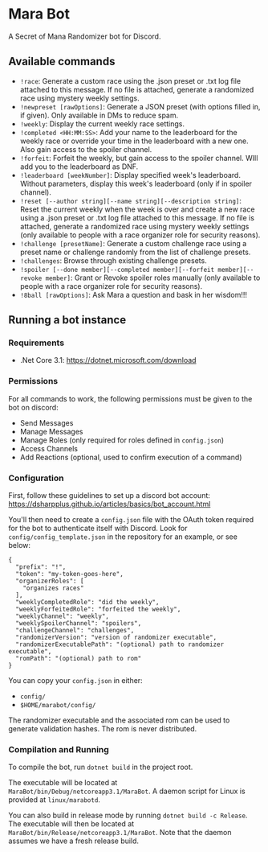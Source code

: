 # Mara Bot

A Secret of Mana Randomizer bot for Discord.

## Available commands

- `!race`: Generate a custom race using the .json preset or .txt log file attached to this message. If no file is attached, generate a randomized race using mystery weekly settings.
- `!newpreset [rawOptions]`: Generate a JSON preset (with options filled in, if given). Only available in DMs to reduce spam.
- `!weekly`: Display the current weekly race settings. 
- `!completed <HH:MM:SS>`: Add your name to the leaderboard for the weekly race or override your time in the leaderboard with a new one. Also gain access to the spoiler channel.
- `!forfeit`: Forfeit the weekly, but gain access to the spoiler channel. WIll add you to the leaderboard as DNF.
- `!leaderboard [weekNumber]`: Display specified week's leaderboard. Without parameters, display this week's leaderboard (only if in spoiler channel).
- `!reset [--author string][--name string][--description string]`: Reset the current weekly when the week is over and create a new race using a .json preset or .txt log file attached to this message. If no file is attached, generate a randomized race using mystery weekly settings (only available to people with a race organizer role for security reasons).
- `!challenge [presetName]`: Generate a custom challenge race using a preset name or challenge randomly from the list of challenge presets.
- `!challenges`: Browse through existing challenge presets.
- `!spoiler [--done member][--completed member][--forfeit member][--revoke member]`: Grant or Revoke spoiler roles manually (only available to people with a race organizer role for security reasons).
- `!8ball [rawOptions]`: Ask Mara a question and bask in her wisdom!!! 

## Running a bot instance
### Requirements

- .Net Core 3.1: https://dotnet.microsoft.com/download

### Permissions

For all commands to work, the following permissions must be given to the bot on discord:

- Send Messages
- Manage Messages
- Manage Roles (only required for roles defined in `config.json`)
- Access Channels
- Add Reactions (optional, used to confirm execution of a command)

### Configuration

First, follow these guidelines to set up a discord bot account:
https://dsharpplus.github.io/articles/basics/bot_account.html

You'll then need to create a `config.json` file with the OAuth token
required for the bot to authenticate itself with Discord. Look for
`config/config_template.json` in the repository for an example, or see below:

```
{
  "prefix": "!",
  "token": "my-token-goes-here",
  "organizerRoles": [
    "organizes races"
  ],
  "weeklyCompletedRole": "did the weekly",
  "weeklyForfeitedRole": "forfeited the weekly",
  "weeklyChannel": "weekly",
  "weeklySpoilerChannel": "spoilers",
  "challengeChannel": "challenges",
  "randomizerVersion": "version of randomizer executable",
  "randomizerExecutablePath": "(optional) path to randomizer executable",
  "romPath": "(optional) path to rom"
}
```

You can copy your `config.json` in either: 
- `config/`
- `$HOME/marabot/config/`

The randomizer executable and the associated rom can be used to generate validation hashes.
The rom is never distributed.

### Compilation and Running

To compile the bot, run `dotnet build` in the project root.

The executable will be located at `MaraBot/bin/Debug/netcoreapp3.1/MaraBot`.
A daemon script for Linux is provided at `linux/marabotd`.

You can also build in release mode by running `dotnet build -c Release`.
The executable will then be located at `MaraBot/bin/Release/netcoreapp3.1/MaraBot`.
Note that the daemon assumes we have a fresh release build.
